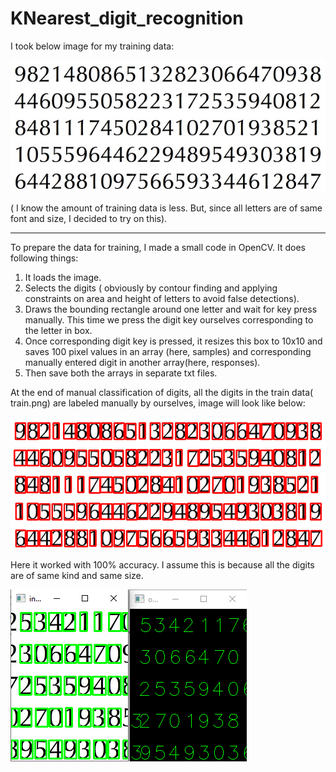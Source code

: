 # KNearest_digit_recognition

I took below image for my training data:

[![Sample Numbers](https://raw.githubusercontent.com/MohammadNouri5700/KNearest_digit_recognition/main/data/samplenumbers.png "Sample Numbers")](https://raw.githubusercontent.com/MohammadNouri5700/KNearest_digit_recognition/main/data/samplenumbers.png "Sample Numbers")

( I know the amount of training data is less. But, since all letters are of same font and size, I decided to try on this).

------------

To prepare the data for training, I made a small code in OpenCV. It does following things:

1. It loads the image.
2. Selects the digits ( obviously by contour finding and applying constraints on area and height of letters to avoid false detections).
3. Draws the bounding rectangle around one letter and wait for key press manually. This time we press the digit key ourselves corresponding to the letter in box.
4. Once corresponding digit key is pressed, it resizes this box to 10x10 and saves 100 pixel values in an array (here, samples) and corresponding manually entered digit in another array(here, responses).
5. Then save both the arrays in separate txt files.

At the end of manual classification of digits, all the digits in the train data( train.png) are labeled manually by ourselves, image will look like below:

[![samplenumbers_result](https://raw.githubusercontent.com/MohammadNouri5700/KNearest_digit_recognition/main/data/samplenumbers_result.png "samplenumbers_result")](http://https://raw.githubusercontent.com/MohammadNouri5700/KNearest_digit_recognition/main/data/samplenumbers_result.png "samplenumbers_result")


Here it worked with 100% accuracy. I assume this is because all the digits are of same kind and same size.

[![result](https://raw.githubusercontent.com/MohammadNouri5700/KNearest_digit_recognition/main/result.PNG "result")](https://raw.githubusercontent.com/MohammadNouri5700/KNearest_digit_recognition/main/result.PNG "result")


